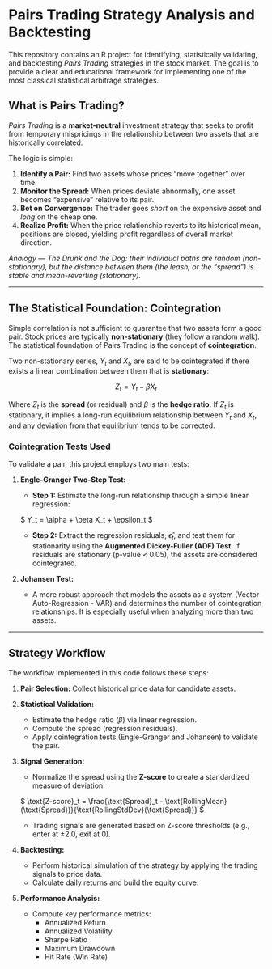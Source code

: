 # Pairs Trading Strategy Analysis and Backtesting

This repository contains an R project for identifying, statistically validating, and backtesting *Pairs Trading* strategies in the stock market. The goal is to provide a clear and educational framework for implementing one of the most classical statistical arbitrage strategies.

## What is Pairs Trading?

*Pairs Trading* is a **market-neutral** investment strategy that seeks to profit from temporary mispricings in the relationship between two assets that are historically correlated.

The logic is simple:
1.  **Identify a Pair:** Find two assets whose prices “move together” over time.
2.  **Monitor the Spread:** When prices deviate abnormally, one asset becomes “expensive” relative to its pair.
3.  **Bet on Convergence:** The trader goes *short* on the expensive asset and *long* on the cheap one.
4.  **Realize Profit:** When the price relationship reverts to its historical mean, positions are closed, yielding profit regardless of overall market direction.

*Analogy — The Drunk and the Dog: their individual paths are random (non-stationary), but the distance between them (the leash, or the “spread”) is stable and mean-reverting (stationary).*

---

## The Statistical Foundation: Cointegration

Simple correlation is not sufficient to guarantee that two assets form a good pair. Stock prices are typically **non-stationary** (they follow a random walk). The statistical foundation of Pairs Trading is the concept of **cointegration**.

Two non-stationary series, $Y_t$ and $X_t$, are said to be cointegrated if there exists a linear combination between them that is **stationary**:

$$
Z_t = Y_t - \beta X_t
$$

Where $Z_t$ is the **spread** (or residual) and $\beta$ is the **hedge ratio**. If $Z_t$ is stationary, it implies a long-run equilibrium relationship between $Y_t$ and $X_t$, and any deviation from that equilibrium tends to be corrected.

### Cointegration Tests Used

To validate a pair, this project employs two main tests:

1.  **Engle-Granger Two-Step Test:**
    -   **Step 1:** Estimate the long-run relationship through a simple linear regression:

    $
    Y_t = \alpha + \beta X_t + \epsilon_t
    $

    -   **Step 2:** Extract the regression residuals, $\hat{\epsilon}_t$, and test them for stationarity using the **Augmented Dickey-Fuller (ADF) Test**. If residuals are stationary (p-value < 0.05), the assets are considered cointegrated.

2.  **Johansen Test:**
    -   A more robust approach that models the assets as a system (Vector Auto-Regression - VAR) and determines the number of cointegration relationships. It is especially useful when analyzing more than two assets.

---

## Strategy Workflow

The workflow implemented in this code follows these steps:

1.  **Pair Selection:** Collect historical price data for candidate assets.
2.  **Statistical Validation:**
    -   Estimate the hedge ratio ($\beta$) via linear regression.
    -   Compute the spread (regression residuals).
    -   Apply cointegration tests (Engle-Granger and Johansen) to validate the pair.
3.  **Signal Generation:**
    -   Normalize the spread using the **Z-score** to create a standardized measure of deviation:

    $
    \text{Z-score}_t = \frac{\text{Spread}_t - \text{RollingMean}(\text{Spread})}{\text{RollingStdDev}(\text{Spread})}
    $
        
    -   Trading signals are generated based on Z-score thresholds (e.g., enter at ±2.0, exit at 0).
4.  **Backtesting:**
    -   Perform historical simulation of the strategy by applying the trading signals to price data.
    -   Calculate daily returns and build the equity curve.
5.  **Performance Analysis:**
    -   Compute key performance metrics:
        -   Annualized Return
        -   Annualized Volatility
        -   Sharpe Ratio
        -   Maximum Drawdown
        -   Hit Rate (Win Rate)